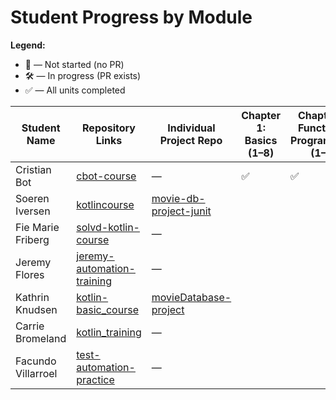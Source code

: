 # Student Progress by Module

**Legend:**
- 🚫 — Not started (no PR)
- 🛠️ — In progress (PR exists)
- ✅ — All units completed

| Student Name         | Repository Links | Individual Project Repo | Chapter 1: Basics (1–8) | Chapter 2: Functional Programming (1–9) | Chapter 3: OOP (1–7) | Chapter 5: Collections (1–10) |
|----------------------|------------------|------------------------|------------------------|------------------------------------------|----------------------|-------------------------------|
| Cristian Bot         | [cbot-course](https://github.com/cbot-course) | — |           ✅               |                     ✅                      |            🛠️          |              🛠️                 |
| Soeren Iversen       | [kotlincourse](https://github.com/MoxUK/kotlincourse) | [movie-db-project-junit](https://github.com/MoxUK/movie-db-project-junit) |                        |                                          |                      |                               |
| Fie Marie Friberg    | [solvd-kotlin-course](https://github.com/sgfie/solvd-kotlin-course) | — |                        |                                          |                      |                               |
| Jeremy Flores        | [jeremy-automation-training](https://github.com/jeremy-automation/jeremy-automation-training) | — |                        |                                          |                      |                               |
| Kathrin Knudsen      | [kotlin-basic_course](https://github.com/pixie-kat/kotlin-basic_course) | [movieDatabase-project](https://github.com/pixie-kat/movieDatabase-project) |                        |                                          |                      |                               |
| Carrie Bromeland     | [kotlin_training](https://github.com/carrie2078/kotlin_training) | — |                        |                                          |                      |                               |
| Facundo Villarroel   | [test-automation-practice](https://github.com/facundo-shape/test-automation-practice) | — |                        |                                          |                      |                               |
